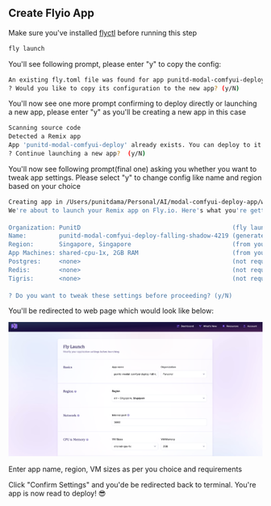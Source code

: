 ## Create Flyio App

Make sure you've installed [flyctl](https://fly.io/docs/flyctl/install/) before running this step

```sh
fly launch
```

You'll see following prompt, please enter "y" to copy the config:

```sh
An existing fly.toml file was found for app punitd-modal-comfyui-deploy
? Would you like to copy its configuration to the new app? (y/N)
```

You'll now see one more prompt confirming to deploy directly or launching a new app, please enter "y" as you'll be creating a new app
in this case

```sh
Scanning source code
Detected a Remix app
App 'punitd-modal-comfyui-deploy' already exists. You can deploy to it with `fly deploy`.
? Continue launching a new app?  (y/N)
```

You'll now see following prompt(final one) asking you whether you want to tweak app settings. Please select "y" to change config like name and region based on your choice

```sh
Creating app in /Users/punitdama/Personal/AI/modal-comfyui-deploy-app/web
We're about to launch your Remix app on Fly.io. Here's what you're getting:

Organization: PunitD                                          (fly launch defaults to the personal org)
Name:         punitd-modal-comfyui-deploy-falling-shadow-4219 (generated)
Region:       Singapore, Singapore                            (from your fly.toml)
App Machines: shared-cpu-1x, 2GB RAM                          (from your fly.toml)
Postgres:     <none>                                          (not requested)
Redis:        <none>                                          (not requested)
Tigris:       <none>                                          (not requested)

? Do you want to tweak these settings before proceeding? (y/N)
```

You'll be redirected to web page which would look like below:

![Launch Flyio App](./screenshots/flyio/launch-flyio-app.png)

Enter app name, region, VM sizes as per you choice and requirements

Click "Confirm Settings" and you'de be redirected back to terminal.
You're app is now read to deploy! 😎
